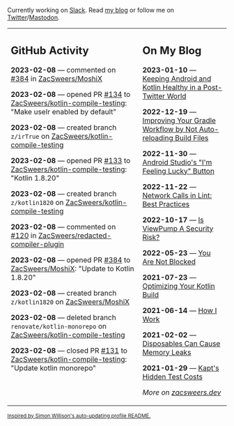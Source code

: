Currently working on [Slack](https://slack.com/). Read [my blog](https://zacsweers.dev/) or follow me on [Twitter](https://twitter.com/ZacSweers)/[Mastodon](https://hachyderm.io/@ZacSweers).

<table><tr><td valign="top" width="60%">

## GitHub Activity
<!-- githubActivity starts -->
**2023-02-08** — commented on [#384](https://github.com/ZacSweers/MoshiX/pull/384#issuecomment-1423573540) in [ZacSweers/MoshiX](https://github.com/ZacSweers/MoshiX)

**2023-02-08** — opened PR [#134](https://github.com/ZacSweers/kotlin-compile-testing/pull/134) to [ZacSweers/kotlin-compile-testing](https://github.com/ZacSweers/kotlin-compile-testing): "Make useIr enabled by default"

**2023-02-08** — created branch `z/irTrue` on [ZacSweers/kotlin-compile-testing](https://github.com/ZacSweers/kotlin-compile-testing)

**2023-02-08** — opened PR [#133](https://github.com/ZacSweers/kotlin-compile-testing/pull/133) to [ZacSweers/kotlin-compile-testing](https://github.com/ZacSweers/kotlin-compile-testing): "Kotlin 1.8.20"

**2023-02-08** — created branch `z/kotlin1820` on [ZacSweers/kotlin-compile-testing](https://github.com/ZacSweers/kotlin-compile-testing)

**2023-02-08** — commented on [#120](https://github.com/ZacSweers/redacted-compiler-plugin/pull/120#issuecomment-1423567804) in [ZacSweers/redacted-compiler-plugin](https://github.com/ZacSweers/redacted-compiler-plugin)

**2023-02-08** — opened PR [#384](https://github.com/ZacSweers/MoshiX/pull/384) to [ZacSweers/MoshiX](https://github.com/ZacSweers/MoshiX): "Update to Kotlin 1.8.20"

**2023-02-08** — created branch `z/kotlin1820` on [ZacSweers/MoshiX](https://github.com/ZacSweers/MoshiX)

**2023-02-08** — deleted branch `renovate/kotlin-monorepo` on [ZacSweers/kotlin-compile-testing](https://github.com/ZacSweers/kotlin-compile-testing)

**2023-02-08** — closed PR [#131](https://github.com/ZacSweers/kotlin-compile-testing/pull/131) to [ZacSweers/kotlin-compile-testing](https://github.com/ZacSweers/kotlin-compile-testing): "Update kotlin monorepo"
<!-- githubActivity ends -->
</td><td valign="top" width="40%">

## On My Blog
<!-- blog starts -->
**2023-01-10** — [Keeping Android and Kotlin Healthy in a Post-Twitter World](https://www.zacsweers.dev/keeping-android-healthy/)

**2022-12-19** — [Improving Your Gradle Workflow by Not Auto-reloading Build Files](https://www.zacsweers.dev/improving-your-workflow-by-not-auto-reloading-build-files/)

**2022-11-30** — [Android Studio's "I'm Feeling Lucky" Button](https://www.zacsweers.dev/android-studios-im-feeling-lucky-button/)

**2022-11-22** — [Network Calls in Lint: Best Practices](https://www.zacsweers.dev/network-calls-in-lint-best-practices/)

**2022-10-17** — [Is ViewPump A Security Risk?](https://www.zacsweers.dev/is-viewpump-a-security-risk/)

**2022-05-23** — [You Are Not Blocked](https://www.zacsweers.dev/you-are-not-blocked/)

**2021-07-23** — [Optimizing Your Kotlin Build](https://www.zacsweers.dev/optimizing-your-kotlin-build/)

**2021-06-14** — [How I Work](https://www.zacsweers.dev/how-i-work/)

**2021-02-02** — [Disposables Can Cause Memory Leaks](https://www.zacsweers.dev/disposables-can-cause-memory-leaks/)

**2021-01-29** — [Kapt's Hidden Test Costs](https://www.zacsweers.dev/kapts-hidden-test-costs/)
<!-- blog ends -->
_More on [zacsweers.dev](https://zacsweers.dev/)_
</td></tr></table>

<sub><a href="https://simonwillison.net/2020/Jul/10/self-updating-profile-readme/">Inspired by Simon Willison's auto-updating profile README.</a></sub>